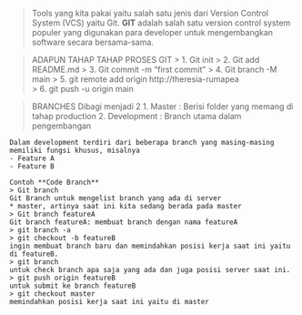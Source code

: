 > Tools yang kita pakai yaitu salah satu jenis dari Version Control System (VCS) yaitu Git.
**GIT** adalah salah satu version control system populer yang digunakan para developer untuk mengembangkan software secara bersama-sama.

> ADAPUN TAHAP TAHAP PROSES GIT
    > 1. Git init
    > 2. Git add README.md
    > 3. Git commit -m “first commit”
    > 4. Git branch -M main
    > 5. git remote add origin http://theresia-rumapea    
    > 6. git push -u origin main

> BRANCHES
Dibagi menjadi 2
    1. Master : Berisi folder yang memang di tahap production
    2. Development : Branch utama dalam pengembangan
    
    Dalam development terdiri dari beberapa branch yang masing-masing memiliki fungsi khusus, misalnya
    - Feature A
    - Feature B
    
    Contoh **Code Branch**
    > Git branch
    Git Branch untuk mengelist branch yang ada di server
    * master, artinya saat ini kita sedang berada pada master 
    > Git branch featureA
    Git branch featureA: membuat branch dengan nama featureA
    > git branch -a
    > git checkout -b featureB
    ingin membuat branch baru dan memindahkan posisi kerja saat ini yaitu di featureB.
    > git branch 
    untuk check branch apa saja yang ada dan juga posisi server saat ini. 
    > git push origin featureB
    untuk submit ke branch featureB
    > git checkout master
    memindahkan posisi kerja saat ini yaitu di master